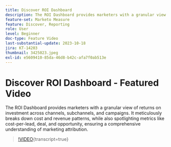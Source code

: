```yaml
---
title: Discover ROI Dashboard
description: The ROI Dashboard provides marketers with a granular view of returns on investment across channels, subchannels, and campaigns. It meticulously breaks down cost and revenue patterns, while also spotlighting metrics like cost-per-lead, deal, and opportunity, ensuring a comprehensive understanding of marketing attribution.
feature-set: Marketo Measure
feature: Discover, Reporting
role: User
level: Beginner
doc-type: Feature Video
last-substantial-update: 2023-10-18
jira: KT-14203
thumbnail: 3425023.jpeg
exl-id: e5609410-85da-46d8-b42c-afa7f0ab513e
---
```

# Discover ROI Dashboard - Featured Video

The ROI Dashboard provides marketers with a granular view of returns on investment across channels, subchannels, and campaigns. It meticulously breaks down cost and revenue patterns, while also spotlighting metrics like cost-per-lead, deal, and opportunity, ensuring a comprehensive understanding of marketing attribution.

>[!VIDEO](https://video.tv.adobe.com/v/3425023/?learn=on){transcript=true}
